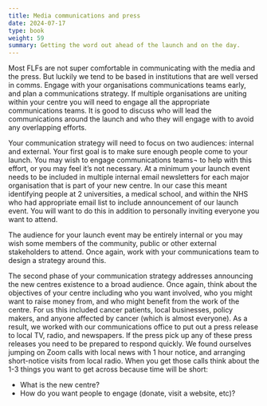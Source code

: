 ```yaml
---
title: Media communications and press
date: 2024-07-17
type: book
weight: 59
summary: Getting the word out ahead of the launch and on the day.
---
```


Most FLFs are not super comfortable in communicating with the media and the press. But luckily we tend to be based in institutions that are well versed in comms. Engage with your organisations communications teams early, and plan a communications strategy. If multiple organisations are uniting within your centre you will need to engage all the appropriate communications teams. It is good to discuss who will lead the communications around the launch and who they will engage with to avoid any overlapping efforts.

Your communication strategy will need to focus on two audiences: internal and external. Your first goal is to make sure enough people come to your launch. You may wish to engage communications teams¬ to help with this effort, or you may feel it’s not necessary. At a minimum your launch event needs to be included in multiple internal email newsletters for each major organisation that is part of your new centre. In our case this meant identifying people at 2 universities, a medical school, and within the NHS who had appropriate email list to include announcement of our launch event. You will want to do this in addition to personally inviting everyone you want to attend.

The audience for your launch event may be entirely internal or you may wish some members of the community, public or other external stakeholders to attend. Once again, work with your communications team to design a strategy around this. 

The second phase of your communication strategy addresses announcing the new centres existence to a broad audience. Once again, think about the objectives of your centre including who you want involved, who you might want to raise money from, and who might benefit from the work of the centre. For us this included cancer patients, local businesses, policy makers, and anyone affected by cancer (which is almost everyone). As a result, we worked with our communications office to put out a press release to local TV, radio, and newspapers. If the press pick up any of these press releases you need to be prepared to respond quickly. We found ourselves jumping on Zoom calls with local news with 1 hour notice, and arranging short-notice visits from local radio. When you get those calls think about the 1-3 things you want to get across because time will be short:
* What is the new centre?
* How do you want people to engage (donate, visit a website, etc)?


